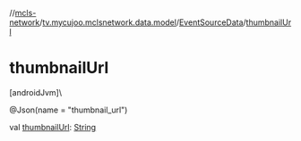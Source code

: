 //[mcls-network](../../../index.md)/[tv.mycujoo.mclsnetwork.data.model](../index.md)/[EventSourceData](index.md)/[thumbnailUrl](thumbnail-url.md)

# thumbnailUrl

[androidJvm]\

@Json(name = &quot;thumbnail_url&quot;)

val [thumbnailUrl](thumbnail-url.md): [String](https://kotlinlang.org/api/latest/jvm/stdlib/kotlin/-string/index.html)
